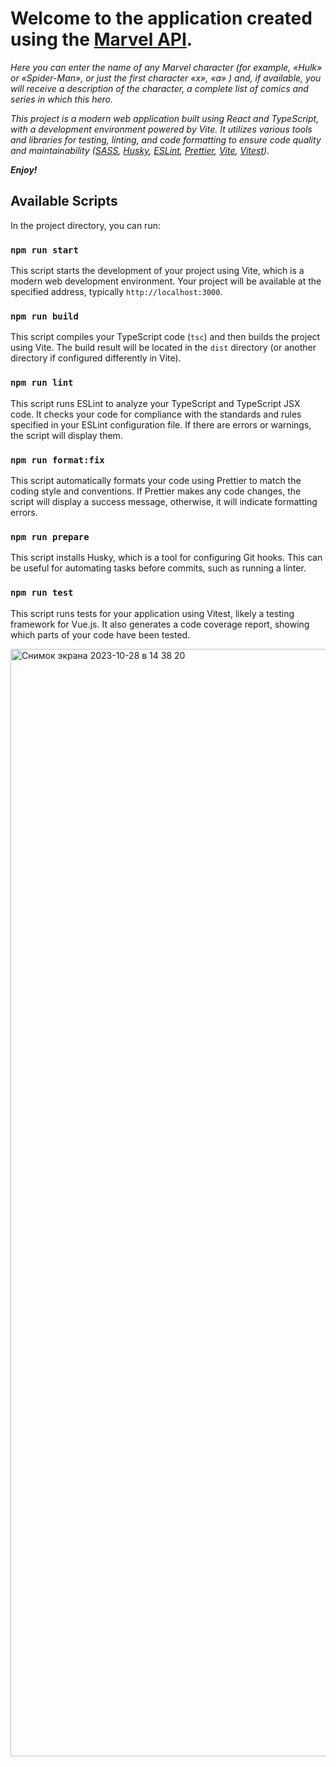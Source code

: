 # Welcome to the application created using the [Marvel API](https://developer.marvel.com/).

*Here you can enter the name of any Marvel character (for example, «Hulk» or «Spider-Man», or just the first character «x», «a» ) and, if available, you will receive a description of the character, a complete list of comics and series in which this hero.*

*This project is a modern web application built using React and TypeScript, with a development environment powered by Vite. It utilizes various tools and libraries for testing, linting, and code formatting to ensure code quality and maintainability ([SASS](https://sass-lang.com/), [Husky](https://typicode.github.io/husky/), [ESLint](https://eslint.org/), [Prettier](https://prettier.io/), [Vite](https://vitejs.dev/), [Vitest](https://vitest.dev/)).*

***Enjoy!***

## Available Scripts

In the project directory, you can run:

### `npm run start`

This script starts the development of your project using Vite, which is a modern web development environment. Your project will be available at the specified address, typically `http://localhost:3000`.

### `npm run build`

This script compiles your TypeScript code (`tsc`) and then builds the project using Vite. The build result will be located in the `dist` directory (or another directory if configured differently in Vite).

### `npm run lint`

This script runs ESLint to analyze your TypeScript and TypeScript JSX code. It checks your code for compliance with the standards and rules specified in your ESLint configuration file. If there are errors or warnings, the script will display them.


### `npm run format:fix`

This script automatically formats your code using Prettier to match the coding style and conventions. If Prettier makes any code changes, the script will display a success message, otherwise, it will indicate formatting errors.

### `npm run prepare`

This script installs Husky, which is a tool for configuring Git hooks. This can be useful for automating tasks before commits, such as running a linter.

### `npm run test`

This script runs tests for your application using Vitest, likely a testing framework for Vue.js. It also generates a code coverage report, showing which parts of your code have been tested.

<img width="1772" alt="Снимок экрана 2023-10-28 в 14 38 20" src="https://github.com/kotangenss/rss-react/assets/61937290/8ad7f44d-51c0-466b-85ee-274e35091c52">
